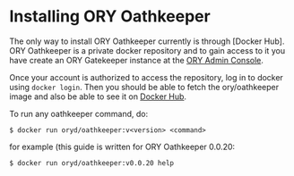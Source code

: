 # Installing ORY Oathkeeper

The only way to install ORY Oathkeeper currently is through \[Docker Hub\]. ORY Oathkeeper is a private docker repository and to gain access to it you have create an ORY Gatekeeper instance at the [ORY Admin Console](https://admin.ory.am).

Once your account is authorized to access the repository, log in to docker using `docker login`. Then you should be able to fetch the ory/oathkeeper image and also be able to see it on [Docker Hub](https://hub.docker.com/r/oryd/oathkeeper/).

To run any oathkeeper command, do:

```text
$ docker run oryd/oathkeeper:v<version> <command>
```

for example \(this guide is written for ORY Oathkeeper 0.0.20:

```text
$ docker run oryd/oathkeeper:v0.0.20 help
```

